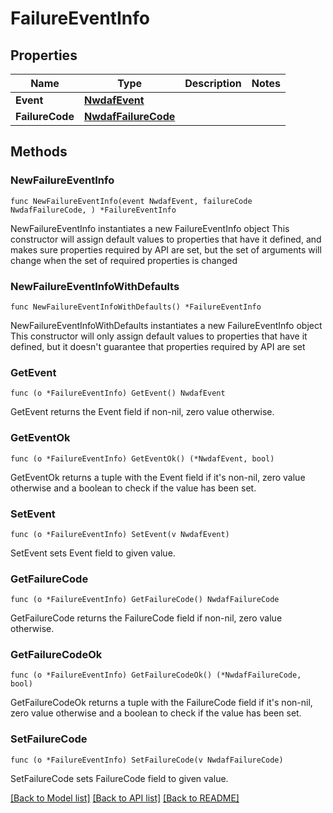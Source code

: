 # FailureEventInfo

## Properties

Name | Type | Description | Notes
------------ | ------------- | ------------- | -------------
**Event** | [**NwdafEvent**](NwdafEvent.md) |  | 
**FailureCode** | [**NwdafFailureCode**](NwdafFailureCode.md) |  | 

## Methods

### NewFailureEventInfo

`func NewFailureEventInfo(event NwdafEvent, failureCode NwdafFailureCode, ) *FailureEventInfo`

NewFailureEventInfo instantiates a new FailureEventInfo object
This constructor will assign default values to properties that have it defined,
and makes sure properties required by API are set, but the set of arguments
will change when the set of required properties is changed

### NewFailureEventInfoWithDefaults

`func NewFailureEventInfoWithDefaults() *FailureEventInfo`

NewFailureEventInfoWithDefaults instantiates a new FailureEventInfo object
This constructor will only assign default values to properties that have it defined,
but it doesn't guarantee that properties required by API are set

### GetEvent

`func (o *FailureEventInfo) GetEvent() NwdafEvent`

GetEvent returns the Event field if non-nil, zero value otherwise.

### GetEventOk

`func (o *FailureEventInfo) GetEventOk() (*NwdafEvent, bool)`

GetEventOk returns a tuple with the Event field if it's non-nil, zero value otherwise
and a boolean to check if the value has been set.

### SetEvent

`func (o *FailureEventInfo) SetEvent(v NwdafEvent)`

SetEvent sets Event field to given value.


### GetFailureCode

`func (o *FailureEventInfo) GetFailureCode() NwdafFailureCode`

GetFailureCode returns the FailureCode field if non-nil, zero value otherwise.

### GetFailureCodeOk

`func (o *FailureEventInfo) GetFailureCodeOk() (*NwdafFailureCode, bool)`

GetFailureCodeOk returns a tuple with the FailureCode field if it's non-nil, zero value otherwise
and a boolean to check if the value has been set.

### SetFailureCode

`func (o *FailureEventInfo) SetFailureCode(v NwdafFailureCode)`

SetFailureCode sets FailureCode field to given value.



[[Back to Model list]](../README.md#documentation-for-models) [[Back to API list]](../README.md#documentation-for-api-endpoints) [[Back to README]](../README.md)


